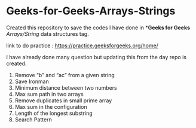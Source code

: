 # Geeks-for-Geeks-Arrays-Strings

Created this repository to save the codes I have done in ***Geeks for Geeks** *Arrays/String* data structures tag.

link to do practice : https://practice.geeksforgeeks.org/home/

I have already done many question but updating this from the day repo is created.


1. Remove “b” and “ac” from a given string
2. Save Ironman
3. Minimum distance between two numbers 
4. Max sum path in two arrays 
5. Remove duplicates in small prime array
6. Max sum in the configuration 
7. Length of the longest substring 
8. Search Pattern
